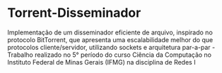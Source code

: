 # Torrent-Disseminador
Implementação de um disseminador eficiente de arquivo, inspirado no protocolo BitTorrent, que apresenta uma escalabilidade melhor do que protocolos cliente/servidor, utilizando sockets e arquitetura par-a-par - Trabalho realizado no 5° período do curso Ciência da Computação no Instituto Federal de Minas Gerais (IFMG) na disciplina de Redes I
